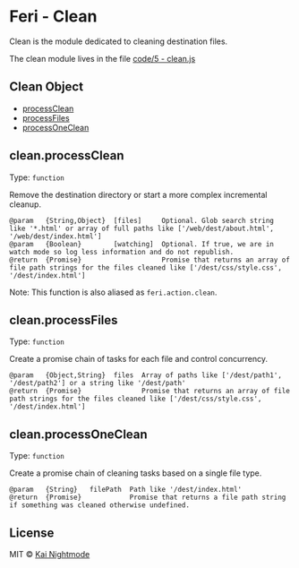 # Feri - Clean

Clean is the module dedicated to cleaning destination files.

The clean module lives in the file [code/5 - clean.js](../../code/5%20-%20clean.js)

## Clean Object

* [processClean](#cleanprocessclean)
* [processFiles](#cleanprocessfiles)
* [processOneClean](#cleanprocessoneclean)

## clean.processClean

Type: `function`

Remove the destination directory or start a more complex incremental cleanup.

```
@param   {String,Object}  [files]     Optional. Glob search string like '*.html' or array of full paths like ['/web/dest/about.html', '/web/dest/index.html']
@param   {Boolean}        [watching]  Optional. If true, we are in watch mode so log less information and do not republish.
@return  {Promise}                    Promise that returns an array of file path strings for the files cleaned like ['/dest/css/style.css', '/dest/index.html']
```

Note: This function is also aliased as `feri.action.clean`.

## clean.processFiles

Type: `function`

Create a promise chain of tasks for each file and control concurrency.

```
@param   {Object,String}  files  Array of paths like ['/dest/path1', '/dest/path2'] or a string like '/dest/path'
@return  {Promise}               Promise that returns an array of file path strings for the files cleaned like ['/dest/css/style.css', '/dest/index.html']
```

## clean.processOneClean

Type: `function`

Create a promise chain of cleaning tasks based on a single file type.

```
@param   {String}   filePath  Path like '/dest/index.html'
@return  {Promise}            Promise that returns a file path string if something was cleaned otherwise undefined.
```

## License

MIT © [Kai Nightmode](https://twitter.com/kai_nightmode)
